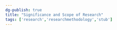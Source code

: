 ```yaml
---
dg-publish: true
title: "Significance and Scope of Research"
tags: ['research','researchmethodology','stub']
---
```

